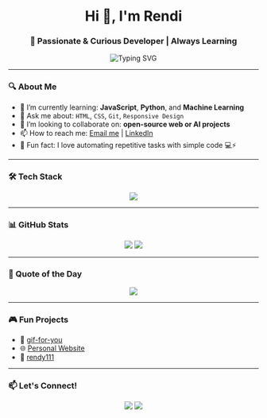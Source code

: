 <h1 align="center">Hi 👋, I'm Rendi</h1>
<h3 align="center">🌱 Passionate & Curious Developer | Always Learning</h3>

<p align="center">
  <img src="https://readme-typing-svg.herokuapp.com?font=Fira+Code&weight=600&size=22&pause=1000&color=00FFEA&center=true&vCenter=true&width=435&lines=Welcome+to+my+GitHub!;Exploring+Web+%26+AI+technologies;Open+to+Collaboration+%F0%9F%91%8B" alt="Typing SVG" />
</p>

---

### 🔍 About Me
- 🌱 I’m currently learning: **JavaScript**, **Python**, and **Machine Learning**
- 💬 Ask me about: `HTML`, `CSS`, `Git`, `Responsive Design`
- 🤝 I’m looking to collaborate on: **open-source web or AI projects**
- 📫 How to reach me: [Email me](mailto:irawanrendy55@gmail.com) | [LinkedIn](https://www.linkedin.com/in/rendi-irawan-93190732b?utm_source=share&utm_campaign=share_via&utm_content=profile&utm_medium=android_app)
- 🧠 Fun fact: I love automating repetitive tasks with simple code 💻⚡

---

### 🛠️ Tech Stack
<p align="center">
  <img src="https://skillicons.dev/icons?i=html,css,js,python,git,github,vscode,figma" />
</p>

---

### 📊 GitHub Stats
<p align="center">
  <img src="https://github-readme-stats.vercel.app/api?username=masihPemula5&show_icons=true&theme=tokyonight" />
  <img src="https://github-readme-stats.vercel.app/api/top-langs/?username=masihPemula5&layout=compact&theme=tokyonight" />
</p>

---

### 🎯 Quote of the Day
<p align="center">
  <img src="https://quotes-github-readme.vercel.app/api?type=horizontal&theme=radical" />
</p>

---

### 🎮 Fun Projects
- 🎁 [gif-for-you](https://github.com/masihPemula5/gif-for-you)
- 🌐 [Personal Website](https://github.com/masihPemula5/website)
- 🧪 [rendy111](https://github.com/masihPemula5/rendy111)

---

### 📫 Let's Connect!
<p align="center">
  <a href="https://www.linkedin.com/in/rendi-irawan-93190732b?utm_source=share&utm_campaign=share_via&utm_content=profile&utm_medium=android_app"><img src="https://img.shields.io/badge/-LinkedIn-blue?logo=linkedin&style=for-the-badge" /></a>
  <a href="mailto:irawanrendy55@gmail.com"><img src="https://img.shields.io/badge/-Email-red?logo=gmail&style=for-the-badge" /></a>
</p>
